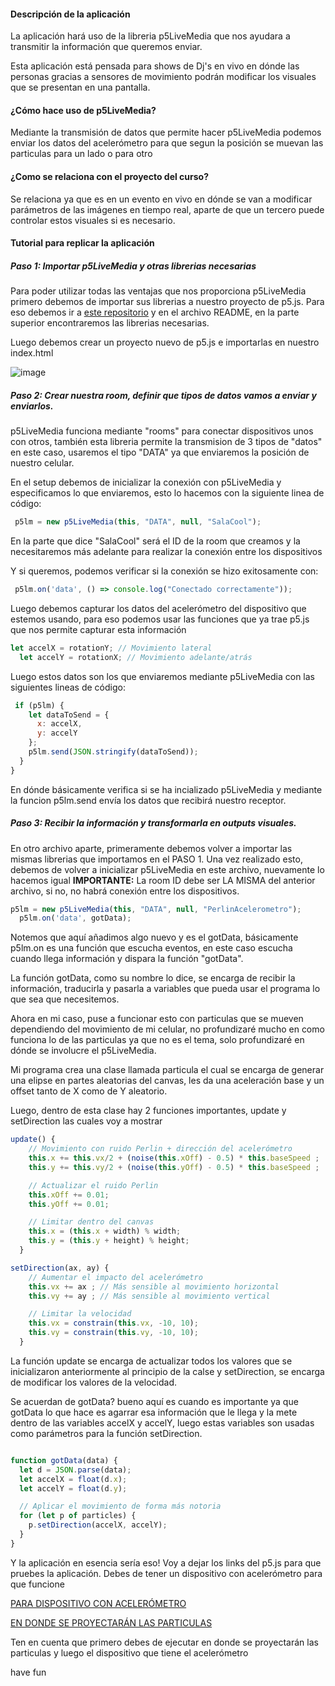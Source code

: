 #### Descripción de la aplicación

La aplicación hará uso de la libreria p5LiveMedia que nos ayudara a transmitir la información que queremos enviar. 

Esta aplicación está pensada para shows de Dj's en vivo en dónde las personas gracias a sensores de movimiento podrán modificar los visuales que se presentan en una pantalla.

#### ¿Cómo hace uso de p5LiveMedia?

Mediante la transmisión de datos que permite hacer p5LiveMedia podemos enviar los datos del acelerómetro para que segun la posición se muevan las particulas para un lado o para otro

#### ¿Como se relaciona con el proyecto del curso?

Se relaciona ya que es en un evento en vivo en dónde se van a modificar parámetros de las imágenes en tiempo real, aparte de que un tercero puede controlar estos visuales si es necesario.

#### Tutorial para replicar la aplicación

##### Paso 1: Importar p5LiveMedia y otras librerias necesarias

Para poder utilizar todas las ventajas que nos proporciona p5LiveMedia primero debemos de importar sus librerias a nuestro proyecto de p5.js. Para eso debemos ir a [este repositorio](https://github.com/vanevery/p5LiveMedia) y en el archivo README, en la parte superior encontraremos las librerias necesarias.

Luego debemos crear un proyecto nuevo de p5.js e importarlas en nuestro index.html

![image](https://github.com/user-attachments/assets/719fe57b-8c72-43cd-9b04-44e114005deb)

##### Paso 2: Crear nuestra room, definir que tipos de datos vamos a enviar y enviarlos.

p5LiveMedia funciona mediante "rooms" para conectar dispositivos unos con otros, también esta libreria permite la transmision de 3 tipos de "datos" en este caso, usaremos el tipo "DATA" ya que enviaremos la posición de nuestro celular.

En el setup debemos de inicializar la conexión con p5LiveMedia y especificamos lo que enviaremos, esto lo hacemos con la siguiente linea de código:

```js
 p5lm = new p5LiveMedia(this, "DATA", null, "SalaCool");
```

En la parte que dice "SalaCool" será el ID de la room que creamos y la necesitaremos más adelante para realizar la conexión entre los dispositivos

Y si queremos, podemos verificar si la conexión se hizo exitosamente con:

```js
 p5lm.on('data', () => console.log("Conectado correctamente"));
```

Luego debemos capturar los datos del acelerómetro del dispositivo que estemos usando, para eso podemos usar las funciones que ya trae p5.js que nos permite capturar esta información

```js
let accelX = rotationY; // Movimiento lateral
  let accelY = rotationX; // Movimiento adelante/atrás
```

Luego estos datos son los que enviaremos mediante p5LiveMedia con las siguientes lineas de código:

```js
 if (p5lm) {
    let dataToSend = {
      x: accelX,
      y: accelY
    };
    p5lm.send(JSON.stringify(dataToSend));
  }
}
```

En dónde básicamente verifica si se ha incializado p5LiveMedia y mediante la funcion p5lm.send envía los datos que recibirá nuestro receptor.

##### Paso 3: Recibir la información y transformarla en outputs visuales.

En otro archivo aparte, primeramente debemos volver a importar las mismas librerias que importamos en el PASO 1. Una vez realizado esto, debemos de volver a inicializar p5LiveMedia en este archivo, nuevamente lo hacemos igual
**IMPORTANTE:**  La room ID debe ser LA MISMA del anterior archivo, si no, no habrá conexión entre los dispositivos.

```js
p5lm = new p5LiveMedia(this, "DATA", null, "PerlinAcelerometro");
  p5lm.on('data', gotData);
```

Notemos que aquí añadimos algo nuevo y es el gotData, básicamente p5lm.on es una función que escucha eventos, en este caso escucha cuando llega información y dispara la función "gotData".

La función gotData, como su nombre lo dice, se encarga de recibir la información, traducirla y pasarla a variables que pueda usar el programa lo que sea que necesitemos.

Ahora en mi caso, puse a funcionar esto con particulas que se mueven dependiendo del movimiento de mi celular, no profundizaré mucho en como funciona lo de las particulas ya que no es el tema, solo profundizaré en dónde se involucre el p5LiveMedia.

Mi programa crea una clase llamada particula el cual se encarga de generar una elipse en partes aleatorias del canvas, les da una aceleración base y un offset tanto de X como de Y aleatorio.

Luego, dentro de esta clase hay 2 funciones importantes, update y setDirection las cuales voy a mostrar

```js
update() {
    // Movimiento con ruido Perlin + dirección del acelerómetro
    this.x += this.vx/2 + (noise(this.xOff) - 0.5) * this.baseSpeed ;
    this.y += this.vy/2 + (noise(this.yOff) - 0.5) * this.baseSpeed ;

    // Actualizar el ruido Perlin
    this.xOff += 0.01;
    this.yOff += 0.01;

    // Limitar dentro del canvas
    this.x = (this.x + width) % width;
    this.y = (this.y + height) % height;
  }

```

```js
setDirection(ax, ay) {
    // Aumentar el impacto del acelerómetro
    this.vx += ax ; // Más sensible al movimiento horizontal
    this.vy += ay ; // Más sensible al movimiento vertical

    // Limitar la velocidad
    this.vx = constrain(this.vx, -10, 10);
    this.vy = constrain(this.vy, -10, 10);
  }
```

La función update se encarga de actualizar todos los valores que se inicializaron anteriormente al principio de la calse y setDirection, se encarga de modificar los valores de la velocidad.

Se acuerdan de gotData? bueno aquí es cuando es importante ya que gotData lo que hace es agarrar esa información que le llega y la mete dentro de las variables accelX y accelY, luego estas variables son usadas como parámetros para la función setDirection.

```js

function gotData(data) {
  let d = JSON.parse(data);
  let accelX = float(d.x);
  let accelY = float(d.y);

  // Aplicar el movimiento de forma más notoria
  for (let p of particles) {
    p.setDirection(accelX, accelY);
  }
}
```

Y la aplicación en esencia sería eso! Voy a dejar los links del p5.js para que pruebes la aplicación. Debes de tener un dispositivo con acelerómetro para que funcione

[PARA DISPOSITIVO CON ACELERÓMETRO](https://editor.p5js.org/sebastr008/sketches/Wh8SDV6DX)

[EN DONDE SE PROYECTARÁN LAS PARTICULAS](https://editor.p5js.org/sebastr008/sketches/Dv1SOGFR0)

Ten en cuenta que primero debes de ejecutar en donde se proyectarán las particulas y luego el dispositivo que tiene el acelerómetro

have fun










